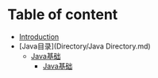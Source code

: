 # Table of content

* [Introduction](README.md)
* [Java目录](Directory/Java Directory.md)
    * [Java基础](Java/Java基础.md)
        * [Java基础](Java/Java线程间通信.md)






